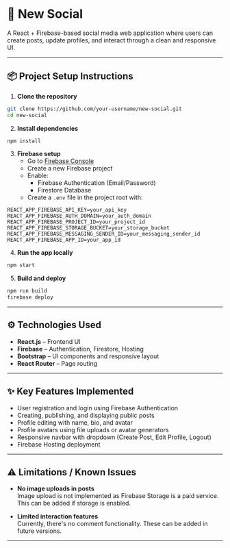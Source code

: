 # 🔗 New Social

A React + Firebase-based social media web application where users can create posts, update profiles, and interact through a clean and responsive UI.

---

## 📦 Project Setup Instructions

1. **Clone the repository**

```bash
git clone https://github.com/your-username/new-social.git
cd new-social
```

2. **Install dependencies**

```bash
npm install
```

3. **Firebase setup**
   - Go to [Firebase Console](https://console.firebase.google.com)
   - Create a new Firebase project
   - Enable:
     - Firebase Authentication (Email/Password)
     - Firestore Database
   - Create a `.env` file in the project root with:

```
REACT_APP_FIREBASE_API_KEY=your_api_key
REACT_APP_FIREBASE_AUTH_DOMAIN=your_auth_domain
REACT_APP_FIREBASE_PROJECT_ID=your_project_id
REACT_APP_FIREBASE_STORAGE_BUCKET=your_storage_bucket
REACT_APP_FIREBASE_MESSAGING_SENDER_ID=your_messaging_sender_id
REACT_APP_FIREBASE_APP_ID=your_app_id
```

4. **Run the app locally**

```bash
npm start
```

5. **Build and deploy**

```bash
npm run build
firebase deploy
```

---

## ⚙️ Technologies Used

- **React.js** – Frontend UI
- **Firebase** – Authentication, Firestore, Hosting
- **Bootstrap** – UI components and responsive layout
- **React Router** – Page routing


---

## ✨ Key Features Implemented

- User registration and login using Firebase Authentication
- Creating, publishing, and displaying public posts
- Profile editing with name, bio, and avatar
- Profile avatars using file uploads or avatar generators
- Responsive navbar with dropdown (Create Post, Edit Profile, Logout)
- Firebase Hosting deployment

---

## ⚠️ Limitations / Known Issues

- **No image uploads in posts**  
  Image upload is not implemented as Firebase Storage is a paid service. This can be added if storage is enabled.

- **Limited interaction features**  
  Currently, there's no comment functionality. These can be added in future versions.

---
